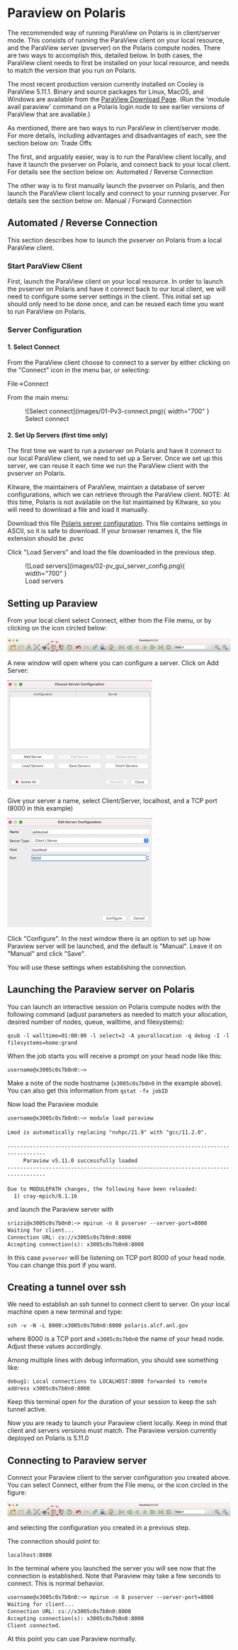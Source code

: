 # Paraview on Polaris


The recommended way of running ParaView on Polaris is in client/server mode. This consists of running the ParaView client on your local resource, and the ParaView server (pvserver) on the Polaris compute nodes. There are two ways to accomplish this, detailed below. In both cases, the ParaView client needs to first be installed on your local resource, and needs to match the version that you run on Polaris.

The most recent production version currently installed on Cooley is ParaView  5.11.1. Binary and source packages for Linux, MacOS, and Windows are available from the [ParaView Download Page](https://www.paraview.org/download/). (Run the 'module avail paraview' command on a Polaris login node to see earlier versions of ParaView that are available.)

As mentioned, there are two ways to run ParaView in client/server mode. For more details, including advantages and disadvantages of each, see the section below on: Trade Offs

The first, and arguably easier, way is to run the ParaView client locally, and have it launch the pvserver on Polaris, and connect back to your local client. For details see the section below on: Automated / Reverse Connection

The other way is to first manually launch the pvserver on Polaris, and then launch the ParaView client locally and connect to your running pvserver. For details see the section below on: Manual / Forward Connection

## Automated / Reverse Connection
This section describes how to launch the pvserver on Polaris from a local ParaView client.

### Start ParaView Client
First, launch the ParaView client on your local resource. In order to launch the pvserver on Polaris and have it connect back to our local client, we will need to configure some server settings in the client. This initial set up should only need to be done once, and can be reused each time you want to run ParaView on Polaris.

### Server Configuration

#### 1. Select Connect
From the ParaView client choose to connect to a server by either clicking on the "Connect" icon in the menu bar, or selecting:

File->Connect

From the main menu:

<figure markdown>
  ![Select connect](images/01-Pv3-connect.png){ width="700" }
  <figcaption>Select connect</figcaption>
</figure>

#### 2. Set Up Servers (first time only)
The first time we want to run a pvserver on Polaris and have it connect to our local ParaView client, we need to set up a Server. Once we set up this server, we can reuse it each time we run the ParaView client with the pvserver on Polaris.

Kitware, the maintainers of ParaView, maintain a database of server configurations, which we can retrieve through the ParaView client. NOTE: At this time, Polaris is not available on the list maintained by Kitware, so you will need to download a file and load it manually.

Download this file [Polaris server configuration](server_polaris.pvsc). This file contains settings in ASCII, so it is safe to download. If your browser renames it, the file extension should be .pvsc

Click "Load Servers" and load the file downloaded in the previous step.

<figure markdown>
  ![Load servers](images/02-pv_gui_server_config.png){ width="700" }
  <figcaption>Load servers</figcaption>
</figure>

















## Setting up Paraview 

From your local client select Connect, either from the File menu, or by clicking on the icon circled below:

![Connect icon](connect-icon.png) 

A new window will open where you can configure a server. Click on Add Server:

![Choose server](choose-server.png)

Give your server a name, select Client/Server, localhost, and a TCP port (8000 in this example)

![Edit server](edit-server.png)

Click "Configure". In the next window there is an option to set up how Paraview server will be launched, and the default is "Manual". Leave it on "Manual" and click "Save".

You will use these settings when establishing the connection.

## Launching the Paraview server on Polaris

You can launch an interactive session on Polaris compute nodes with the following command (adjust parameters as needed to match your allocation, desired number of nodes, queue, walltime, and filesystems):

```shell
qsub -l walltime=01:00:00 -l select=2 -A yourallocation -q debug -I -l filesystems=home:grand
```

When the job starts you will receive a prompt on your head node like this:

```
username@x3005c0s7b0n0:~>
```

Make a note of the node hostname (`x3005c0s7b0n0` in the example above). You can also get this information from `qstat -fx jobID`


Now load the Paraview module

```
username@x3005c0s7b0n0:~> module load paraview

Lmod is automatically replacing "nvhpc/21.9" with "gcc/11.2.0".

----------------------------------------------------------------------------------
     Paraview v5.11.0 successfully loaded
----------------------------------------------------------------------------------

Due to MODULEPATH changes, the following have been reloaded:
  1) cray-mpich/8.1.16
```

and launch the Paraview server with

```
srizzi@x3005c0s7b0n0:~> mpirun -n 8 pvserver --server-port=8000
Waiting for client...
Connection URL: cs://x3005c0s7b0n0:8000
Accepting connection(s): x3005c0s7b0n0:8000
```

In this case `pvserver` will be listening on TCP port 8000 of your head node. You can change this port if you want.

## Creating a tunnel over ssh

We need to establish an ssh tunnel to connect client to server. On your local machine open a new terminal and type:

```
ssh -v -N -L 8000:x3005c0s7b0n0:8000 polaris.alcf.anl.gov
```

where 8000 is a TCP port and `x3005c0s7b0n0` the name of your head node. Adjust these values accordingly.

Among multiple lines with debug information,  you should see something like:

```
debug1: Local connections to LOCALHOST:8000 forwarded to remote address x3005c0s7b0n0:8000
```

Keep this terminal open for the duration of your session to keep the ssh tunnel active.

Now you are ready to launch your Paraview client locally. Keep in mind that client and servers versions must match. The Paraview version currently deployed on Polaris is 5.11.0

## Connecting to Paraview server

Connect your Paraview client to the server configuration you created above. You can select Connect, either from the File menu, or the icon circled in the figure:

![Connect icon](connect-icon.png)  

and selecting the configuration you created in a previous step.

The connection should point to:

```
localhost:8000
```

In the terminal where you launched the server you will see now that the connection is established. Note that Paraview may take a few seconds to connect. This is normal behavior.

```
username@x3005c0s7b0n0:~> mpirun -n 8 pvserver --server-port=8000
Waiting for client...
Connection URL: cs://x3005c0s7b0n0:8000
Accepting connection(s): x3005c0s7b0n0:8000
Client connected.
```

At this point you can use Paraview normally.






